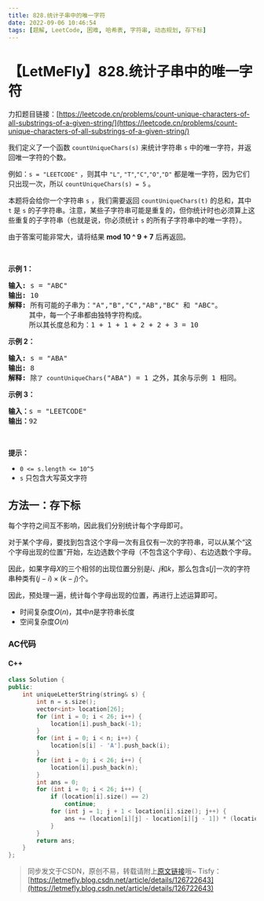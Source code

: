 ```yaml
---
title: 828.统计子串中的唯一字符
date: 2022-09-06 10:46:54
tags: [题解, LeetCode, 困难, 哈希表, 字符串, 动态规划, 存下标]
---
```


# 【LetMeFly】828.统计子串中的唯一字符

力扣题目链接：[https://leetcode.cn/problems/count-unique-characters-of-all-substrings-of-a-given-string/](https://leetcode.cn/problems/count-unique-characters-of-all-substrings-of-a-given-string/)

<p>我们定义了一个函数 <code>countUniqueChars(s)</code> 来统计字符串 <code>s</code> 中的唯一字符，并返回唯一字符的个数。</p>

<p>例如：<code>s = "LEETCODE"</code> ，则其中 <code>"L"</code>, <code>"T"</code>,<code>"C"</code>,<code>"O"</code>,<code>"D"</code> 都是唯一字符，因为它们只出现一次，所以 <code>countUniqueChars(s) = 5</code> 。</p>

<p>本题将会给你一个字符串 <code>s</code> ，我们需要返回 <code>countUniqueChars(t)</code> 的总和，其中 <code>t</code> 是 <code>s</code> 的子字符串。注意，某些子字符串可能是重复的，但你统计时也必须算上这些重复的子字符串（也就是说，你必须统计 <code>s</code> 的所有子字符串中的唯一字符）。</p>

<p>由于答案可能非常大，请将结果 <strong>mod 10 ^ 9 + 7</strong> 后再返回。</p>

<p>&nbsp;</p>

<p><strong>示例 1：</strong></p>

<pre>
<strong>输入: </strong>s = "ABC"
<strong>输出: </strong>10
<strong>解释:</strong> 所有可能的子串为："A","B","C","AB","BC" 和 "ABC"。
     其中，每一个子串都由独特字符构成。
     所以其长度总和为：1 + 1 + 1 + 2 + 2 + 3 = 10
</pre>

<p><strong>示例 2：</strong></p>

<pre>
<strong>输入: </strong>s = "ABA"
<strong>输出: </strong>8
<strong>解释: </strong>除<code>了 countUniqueChars</code>("ABA") = 1 之外，其余与示例 1 相同。
</pre>

<p><strong>示例 3：</strong></p>

<pre>
<strong>输入：</strong>s = "LEETCODE"
<strong>输出：</strong>92
</pre>

<p>&nbsp;</p>

<p><strong>提示：</strong></p>

<ul>
	<li><code>0 &lt;= s.length &lt;= 10^5</code></li>
	<li><code>s</code> 只包含大写英文字符</li>
</ul>


    
## 方法一：存下标

每个字符之间互不影响，因此我们分别统计每个字母即可。

对于某个字母，要找到包含这个字母一次有且仅有一次的字符串，可以从某个“这个字母出现的位置”开始，左边选数个字母（不包含这个字母）、右边选数个字母。

因此，如果字母$X$的三个相邻的出现位置分别是$i$、$j$和$k$，那么包含$s[j]$一次的字符串种类有$(j-i)\times(k-j)$个。

因此，预处理一遍，统计每个字母出现的位置，再进行上述运算即可。

+ 时间复杂度$O(n)$，其中$n$是字符串长度
+ 空间复杂度$O(n)$

### AC代码

#### C++

```cpp
class Solution {
public:
    int uniqueLetterString(string& s) {
        int n = s.size();
        vector<int> location[26];
        for (int i = 0; i < 26; i++) {
            location[i].push_back(-1);
        }
        for (int i = 0; i < n; i++) {
            location[s[i] - 'A'].push_back(i);
        }
        for (int i = 0; i < 26; i++) {
            location[i].push_back(n);
        }
        int ans = 0;
        for (int i = 0; i < 26; i++) {
            if (location[i].size() == 2)
                continue;
            for (int j = 1; j + 1 < location[i].size(); j++) {
                ans += (location[i][j] - location[i][j - 1]) * (location[i][j + 1] - location[i][j]);
            }
        }
        return ans;
    }
};
```

> 同步发文于CSDN，原创不易，转载请附上[原文链接](https://blog.tisfy.eu.org/2022/09/06/LeetCode%200828.%E7%BB%9F%E8%AE%A1%E5%AD%90%E4%B8%B2%E4%B8%AD%E7%9A%84%E5%94%AF%E4%B8%80%E5%AD%97%E7%AC%A6/)哦~
> Tisfy：[https://letmefly.blog.csdn.net/article/details/126722643](https://letmefly.blog.csdn.net/article/details/126722643)
